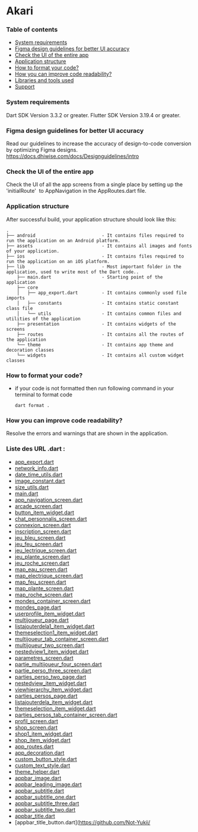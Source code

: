 
# Akari
### Table of contents
- [System requirements](#system-requirements)
- [Figma design guidelines for better UI accuracy](#figma-design-guideline-for-better-accuracy)
- [Check the UI of the entire app](#app-navigations)
- [Application structure](#project-structure)
- [How to format your code?](#how-you-can-do-code-formatting)
- [How you can improve code readability?](#how-you-can-improve-the-readability-of-code)
- [Libraries and tools used](#libraries-and-tools-used)
- [Support](#support)

### System requirements

Dart SDK Version 3.3.2 or greater.
Flutter SDK Version 3.19.4 or greater.

### Figma design guidelines for better UI accuracy

Read our guidelines to increase the accuracy of design-to-code conversion by optimizing Figma designs.
https://docs.dhiwise.com/docs/Designguidelines/intro

### Check the UI of the entire app

Check the UI of all the app screens from a single place by setting up the 'initialRoute'  to AppNavigation in the AppRoutes.dart file.

### Application structure
After successful build, your application structure should look like this:
                    
```
.
├── android                         - It contains files required to run the application on an Android platform.
├── assets                          - It contains all images and fonts of your application.
├── ios                             - It contains files required to run the application on an iOS platform.
├── lib                             - Most important folder in the application, used to write most of the Dart code..
    ├── main.dart                   - Starting point of the application
    ├── core
    │   ├── app_export.dart         - It contains commonly used file imports
    │   ├── constants               - It contains static constant class file
    │   └── utils                   - It contains common files and utilities of the application
    ├── presentation                - It contains widgets of the screens
    ├── routes                      - It contains all the routes of the application
    └── theme                       - It contains app theme and decoration classes
    └── widgets                     - It contains all custom widget classes
```
### How to format your code?

- if your code is not formatted then run following command in your terminal to format code
  ```
  dart format .
  ```

### How you can improve code readability?

Resolve the errors and warnings that are shown in the application.

### Liste des URL .dart :

- [app_export.dart](https://github.com/Not-Yukii/AkariGPT/blob/main/lib/core/app_export.dart)
- [network_info.dart](https://github.com/Not-Yukii/AkariGPT/blob/main/lib/core/network/network_info.dart)
- [date_time_utils.dart](https://github.com/Not-Yukii/AkariGPT/blob/main/lib/core/utils/date_time_utils.dart)
- [image_constant.dart](https://github.com/Not-Yukii/AkariGPT/blob/main/lib/core/utils/image_constant.dart)
- [size_utils.dart](https://github.com/Not-Yukii/AkariGPT/blob/main/lib/core/utils/size_utils.dart)
- [main.dart](https://github.com/Not-Yukii/AkariGPT/blob/main/lib/main.dart)
- [app_navigation_screen.dart](https://github.com/Not-Yukii/AkariGPT/blob/main/lib/presentation/app_navigation_screen/app_navigation_screen.dart)
- [arcade_screen.dart](https://github.com/Not-Yukii/AkariGPT/blob/main/lib/presentation/arcade_screen/arcade_screen.dart)
- [button_item_widget.dart](https://github.com/Not-Yukii/AkariGPT/blob/main/lib/presentation/arcade_screen/widgets/button_item_widget.dart)
- [chat_personnalis_screen.dart](https://github.com/Not-Yukii/AkariGPT/blob/main/lib/presentation/chat_personnalis_screen/chat_personnalis_screen.dart)
- [connexion_screen.dart](https://github.com/Not-Yukii/AkariGPT/blob/main/lib/presentation/connexion_screen/connexion_screen.dart)
- [inscription_screen.dart](https://github.com/Not-Yukii/AkariGPT/blob/main/lib/presentation/inscription_screen/inscription_screen.dart)
- [jeu_bleu_screen.dart](https://github.com/Not-Yukii/AkariGPT/blob/main/lib/presentation/jeu_bleu_screen/jeu_bleu_screen.dart)
- [jeu_feu_screen.dart](https://github.com/Not-Yukii/AkariGPT/blob/main/lib/presentation/jeu_feu_screen/jeu_feu_screen.dart)
- [jeu_lectrique_screen.dart](https://github.com/Not-Yukii/AkariGPT/blob/main/lib/presentation/jeu_lectrique_screen/jeu_lectrique_screen.dart)
- [jeu_plante_screen.dart](https://github.com/Not-Yukii/AkariGPT/blob/main/lib/presentation/jeu_plante_screen/jeu_plante_screen.dart)
- [jeu_roche_screen.dart](https://github.com/Not-Yukii/AkariGPT/blob/main/lib/presentation/jeu_roche_screen/jeu_roche_screen.dart)
- [map_eau_screen.dart](https://github.com/Not-Yukii/AkariGPT/blob/main/lib/presentation/map_eau_screen/map_eau_screen.dart)
- [map_electrique_screen.dart](https://github.com/Not-Yukii/AkariGPT/blob/main/lib/presentation/map_electrique_screen/map_electrique_screen.dart)
- [map_feu_screen.dart](https://github.com/Not-Yukii/AkariGPT/blob/main/lib/presentation/map_feu_screen/map_feu_screen.dart)
- [map_plante_screen.dart](https://github.com/Not-Yukii/AkariGPT/blob/main/lib/presentation/map_plante_screen/map_plante_screen.dart)
- [map_roche_screen.dart](https://github.com/Not-Yukii/AkariGPT/blob/main/lib/presentation/map_roche_screen/map_roche_screen.dart)
- [mondes_container_screen.dart](https://github.com/Not-Yukii/AkariGPT/blob/main/lib/presentation/mondes_container_screen/mondes_container_screen.dart)
- [mondes_page.dart](https://github.com/Not-Yukii/AkariGPT/blob/main/lib/presentation/mondes_page/mondes_page.dart)
- [userprofile_item_widget.dart](https://github.com/Not-Yukii/AkariGPT/blob/main/lib/presentation/mondes_page/widgets/userprofile_item_widget.dart)
- [multijoueur_page.dart](https://github.com/Not-Yukii/AkariGPT/blob/main/lib/presentation/multijoueur_page/multijoueur_page.dart)
- [listajouterdela1_item_widget.dart](https://github.com/Not-Yukii/AkariGPT/blob/main/lib/presentation/multijoueur_page/widgets/listajouterdela1_item_widget.dart)
- [themeselection1_item_widget.dart](https://github.com/Not-Yukii/AkariGPT/blob/main/lib/presentation/multijoueur_page/widgets/themeselection1_item_widget.dart)
- [multijoueur_tab_container_screen.dart](https://github.com/Not-Yukii/AkariGPT/blob/main/lib/presentation/multijoueur_tab_container_screen/multijoueur_tab_container_screen.dart)
- [multijoueur_two_screen.dart](https://github.com/Not-Yukii/AkariGPT/blob/main/lib/presentation/multijoueur_two_screen/multijoueur_two_screen.dart)
- [nestedview1_item_widget.dart](https://github.com/Not-Yukii/AkariGPT/blob/main/lib/presentation/multijoueur_two_screen/widgets/nestedview1_item_widget.dart)
- [parametres_screen.dart](https://github.com/Not-Yukii/AkariGPT/blob/main/lib/presentation/parametres_screen/parametres_screen.dart)
- [partie_multijoueur_four_screen.dart](https://github.com/Not-Yukii/AkariGPT/blob/main/lib/presentation/partie_multijoueur_four_screen/partie_multijoueur_four_screen.dart)
- [partie_perso_three_screen.dart](https://github.com/Not-Yukii/AkariGPT/blob/main/lib/presentation/partie_perso_three_screen/partie_perso_three_screen.dart)
- [parties_perso_two_page.dart](https://github.com/Not-Yukii/AkariGPT/blob/main/lib/presentation/parties_perso_two_page/parties_perso_two_page.dart)
- [nestedview_item_widget.dart](https://github.com/Not-Yukii/AkariGPT/blob/main/lib/presentation/parties_perso_two_page/widgets/nestedview_item_widget.dart)
- [viewhierarchy_item_widget.dart](https://github.com/Not-Yukii/AkariGPT/blob/main/lib/presentation/parties_perso_two_page/widgets/viewhierarchy_item_widget.dart)
- [parties_persos_page.dart](https://github.com/Not-Yukii/AkariGPT/blob/main/lib/presentation/parties_persos_page/parties_persos_page.dart)
- [listajouterdela_item_widget.dart](https://github.com/Not-Yukii/AkariGPT/blob/main/lib/presentation/parties_persos_page/widgets/listajouterdela_item_widget.dart)
- [themeselection_item_widget.dart](https://github.com/Not-Yukii/AkariGPT/blob/main/lib/presentation/parties_persos_page/widgets/themeselection_item_widget.dart)
- [parties_persos_tab_container_screen.dart](https://github.com/Not-Yukii/AkariGPT/blob/main/lib/presentation/parties_persos_tab_container_screen/parties_persos_tab_container_screen.dart)
- [profil_screen.dart](https://github.com/Not-Yukii/AkariGPT/blob/main/lib/presentation/profil_screen/profil_screen.dart)
- [shop_screen.dart](https://github.com/Not-Yukii/AkariGPT/blob/main/lib/presentation/shop_screen/shop_screen.dart)
- [shop1_item_widget.dart](https://github.com/Not-Yukii/AkariGPT/blob/main/lib/presentation/shop_screen/widgets/shop1_item_widget.dart)
- [shop_item_widget.dart](https://github.com/Not-Yukii/AkariGPT/blob/main/lib/presentation/shop_screen/widgets/shop_item_widget.dart)
- [app_routes.dart](https://github.com/Not-Yukii/AkariGPT/blob/main/lib/routes/app_routes.dart)
- [app_decoration.dart](https://github.com/Not-Yukii/AkariGPT/blob/main/lib/theme/app_decoration.dart)
- [custom_button_style.dart](https://github.com/Not-Yukii/AkariGPT/blob/main/lib/theme/custom_button_style.dart)
- [custom_text_style.dart](https://github.com/Not-Yukii/AkariGPT/blob/main/lib/theme/custom_text_style.dart)
- [theme_helper.dart](https://github.com/Not-Yukii/AkariGPT/blob/main/lib/theme/theme_helper.dart)
- [appbar_image.dart](https://github.com/Not-Yukii/AkariGPT/blob/main/lib/widgets/app_bar/appbar_image.dart)
- [appbar_leading_image.dart](https://github.com/Not-Yukii/AkariGPT/blob/main/lib/widgets/app_bar/appbar_leading_image.dart)
- [appbar_subtitle.dart](https://github.com/Not-Yukii/AkariGPT/blob/main/lib/widgets/app_bar/appbar_subtitle.dart)
- [appbar_subtitle_one.dart](https://github.com/Not-Yukii/AkariGPT/blob/main/lib/widgets/app_bar/appbar_subtitle_one.dart)
- [appbar_subtitle_three.dart](https://github.com/Not-Yukii/AkariGPT/blob/main/lib/widgets/app_bar/appbar_subtitle_three.dart)
- [appbar_subtitle_two.dart](https://github.com/Not-Yukii/AkariGPT/blob/main/lib/widgets/app_bar/appbar_subtitle_two.dart)
- [appbar_title.dart](https://github.com/Not-Yukii/AkariGPT/blob/main/lib/widgets/app_bar/appbar_title.dart)
- [appbar_title_button.dart](https://github.com/Not-Yukii/
